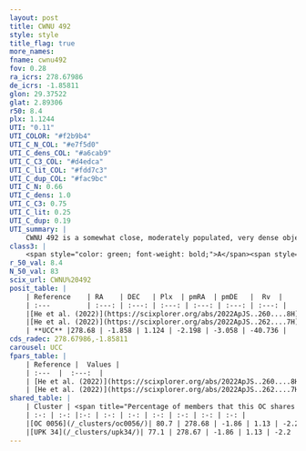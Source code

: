 ```yaml
---
layout: post
title: CWNU 492
style: style
title_flag: true
more_names: 
fname: cwnu492
fov: 0.28
ra_icrs: 278.67986
de_icrs: -1.85811
glon: 29.37522
glat: 2.89306
r50: 8.4
plx: 1.1244
UTI: "0.11"
UTI_COLOR: "#f2b9b4"
UTI_C_N_COL: "#e7f5d0"
UTI_C_dens_COL: "#a6cab9"
UTI_C_C3_COL: "#d4edca"
UTI_C_lit_COL: "#fdd7c3"
UTI_C_dup_COL: "#fac9bc"
UTI_C_N: 0.66
UTI_C_dens: 1.0
UTI_C_C3: 0.75
UTI_C_lit: 0.25
UTI_C_dup: 0.19
UTI_summary: |
    CWNU 492 is a somewhat close, moderately populated, very dense object of high C3 quality. It was recently reported in the literature.<br><br><span style="color: #99180f; font-weight: bold;">Warning: </span>This is likely a duplicate object, which shares a large percentage of members with at least one previously reported entry.
class3: |
    <span style="color: green; font-weight: bold;">A</span><span style="color: #FFC300; font-weight: bold;">B</span>
r_50_val: 8.4
N_50_val: 83
scix_url: CWNU%20492
posit_table: |
    | Reference    | RA    | DEC   | Plx  | pmRA  | pmDE   |  Rv  |
    | :---         | :---: | :---: | :---: | :---: | :---: | :---: |
    |[He et al. (2022)](https://scixplorer.org/abs/2022ApJS..260....8H) | 278.655 | -1.851 | 1.15 | -2.2 | -3.07 | -- |
    |[He et al. (2022)](https://scixplorer.org/abs/2022ApJS..262....7H) | 278.659 | -1.841 | 1.153 | -2.195 | -3.049 | -- |
    | **UCC** |278.68 | -1.858 | 1.124 | -2.198 | -3.058 | -40.736 | 
cds_radec: 278.67986,-1.85811
carousel: UCC
fpars_table: |
    | Reference |  Values |
    | :---  |  :---:  |
    | [He et al. (2022)](https://scixplorer.org/abs/2022ApJS..260....8H) | `AG=4.3, m-M=9.15, logAge=8.9, Z=0.014` |
    | [He et al. (2022)](https://scixplorer.org/abs/2022ApJS..262....7H) | `A0=4.1, logAge=6.0` |
shared_table: |
    | Cluster | <span title="Percentage of members that this OC shares with the ones listed">%</span>   | RA   | DEC   | Plx   | pmRA  | pmDE  | Rv | UTI |
    | :-: | :-: |:-: | :-: | :-: | :-: | :-: | :-: | :-: |
    |[OC 0056](/_clusters/oc0056/)| 80.7 | 278.68 | -1.86 | 1.13 | -2.2 | -3.06 | -40.74 |0.47 |
    |[UPK 34](/_clusters/upk34/)| 77.1 | 278.67 | -1.86 | 1.13 | -2.2 | -3.06 | -40.74 |0.03 |
---
```

